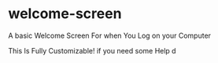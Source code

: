 # welcome-screen
A basic Welcome Screen For when You Log on your Computer


This Is Fully Customizable!
if you need some Help
d
